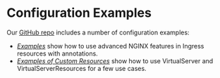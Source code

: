 # Configuration Examples

Our [GitHub repo](https://github.com/nginxinc/kubernetes-ingress) includes a number of configuration examples:
* [*Examples*](https://github.com/nginxinc/kubernetes-ingress/tree/v1.11.2/examples) show how to use advanced NGINX features in Ingress resources with annotations.
* [*Examples of Custom Resources*](https://github.com/nginxinc/kubernetes-ingress/tree/v1.11.2/examples-of-custom-resources) show how to use VirtualServer and VirtualServerResources for a few use cases.
